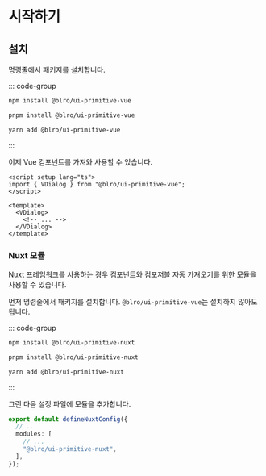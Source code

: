 # 시작하기

## 설치

명령줄에서 패키지를 설치합니다.

::: code-group

```bash [npm]
npm install @blro/ui-primitive-vue
```

```bash [pnpm]
pnpm install @blro/ui-primitive-vue
```

```bash [yarn]
yarn add @blro/ui-primitive-vue
```

:::

이제 Vue 컴포넌트를 가져와 사용할 수 있습니다.

```vue
<script setup lang="ts">
import { VDialog } from "@blro/ui-primitive-vue";
</script>

<template>
  <VDialog>
    <!-- ... -->
  </VDialog>
</template>
```

### Nuxt 모듈

[Nuxt 프레임워크](https://nuxt.com/)를 사용하는 경우 컴포넌트와 컴포저블 자동 가져오기를 위한 모듈을 사용할 수 있습니다.

먼저 명령줄에서 패키지를 설치합니다. `@blro/ui-primitive-vue`는 설치하지 않아도 됩니다.

::: code-group

```bash [npm]
npm install @blro/ui-primitive-nuxt
```

```bash [pnpm]
pnpm install @blro/ui-primitive-nuxt
```

```bash [yarn]
yarn add @blro/ui-primitive-nuxt
```

:::

그런 다음 설정 파일에 모듈을 추가합니다.

```ts
export default defineNuxtConfig({
  // ...
  modules: [
    // ...
    "@blro/ui-primitive-nuxt",
  ],
});
```
